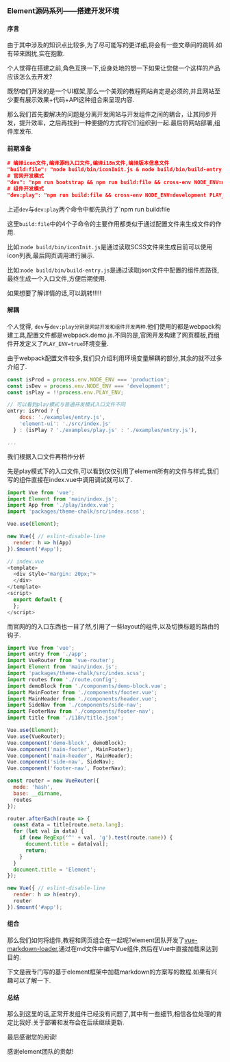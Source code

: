 ### Element源码系列——搭建开发环境



#### 序言

由于其中涉及的知识点比较多,为了尽可能写的更详细,将会有一些文章间的跳转.如有带来困扰,实在抱歉.

个人觉得在搭建之前,角色互换一下,设身处地的想一下如果让您做一个这样的产品应该怎么去开发? 

既然咱们开发的是一个UI框架,那么一个美观的教程网站肯定是必须的,并且网站至少要有展示效果+代码+API这种组合来呈现内容.

那么我们首先要解决的问题是分离开发网站与开发组件之间的耦合，让其同步开发，提升效率，之后再找到一种便捷的方式将它们组织到一起.最后将网站部署,组件库发布.



#### 前期准备

```json
# 编译icon文件,编译源码入口文件,编译i18n文件,编译版本信息文件
"build:file": "node build/bin/iconInit.js & node build/bin/build-entry.js & node build/bin/i18n.js & node build/bin/version.js"
# 官网开发模式
"dev": "npm run bootstrap && npm run build:file && cross-env NODE_ENV=development webpack-dev-server --config build/webpack.demo.js & node build/bin/template.js"
# 组件开发模式
"dev:play": "npm run build:file && cross-env NODE_ENV=development PLAY_ENV=true webpack-dev-server --config build/webpack.demo.js"
```

上述`dev`与`dev:play`两个命令中都先执行了`npm run build:file

这里`build:file`中的4个子命令的主要作用都类似于通过配置文件来生成文件的作用.

比如:`node build/bin/iconInit.js`是通过读取SCSS文件来生成目前可以使用icon列表,最后网页调用进行展示.

比如:`node build/bin/build-entry.js`是通过读取json文件中配置的组件库路径,最终生成一个入口文件,方便后期使用.

如果想要了解详情的话,可以跳转!!!!!



#### 解耦

个人觉得, `dev`与`dev:play分别是网站开发和组件开发两种`.他们使用的都是webpack构建工具,配置文件都是webpack.demo.js.不同的是,官网开发构建了网页模板,而组件开发定义了`PLAY_ENV=true`环境变量.

由于webpack配置文件较多,我们只介绍利用环境变量解耦的部分,其余的就不过多介绍了.

```js
const isProd = process.env.NODE_ENV === 'production';
const isDev = process.env.NODE_ENV === 'development';
const isPlay = !!process.env.PLAY_ENV;

// 可以看到play模式与普通开发模式入口文件不同
entry: isProd ? {
    docs: './examples/entry.js',
    'element-ui': './src/index.js'
  } : (isPlay ? './examples/play.js' : './examples/entry.js'),

...
```

我们根据入口文件再稍作分析

先是play模式下的入口文件,可以看到仅仅引用了element所有的文件与样式,我们写的组件直接在index.vue中调用调试就可以了.

```js
import Vue from 'vue';
import Element from 'main/index.js';
import App from './play/index.vue';
import 'packages/theme-chalk/src/index.scss';

Vue.use(Element);

new Vue({ // eslint-disable-line
  render: h => h(App)
}).$mount('#app');

// index.vue
<template>
  <div style="margin: 20px;">
  </div>
</template>
<script>
  export default {
  };
</script>
```

而官网的的入口东西也一目了然,引用了一些layout的组件,以及切换标题的路由的钩子.

```js
import Vue from 'vue';
import entry from './app';
import VueRouter from 'vue-router';
import Element from 'main/index.js';
import 'packages/theme-chalk/src/index.scss';
import routes from './route.config';
import demoBlock from './components/demo-block.vue';
import MainFooter from './components/footer.vue';
import MainHeader from './components/header.vue';
import SideNav from './components/side-nav';
import FooterNav from './components/footer-nav';
import title from './i18n/title.json';

Vue.use(Element);
Vue.use(VueRouter);
Vue.component('demo-block', demoBlock);
Vue.component('main-footer', MainFooter);
Vue.component('main-header', MainHeader);
Vue.component('side-nav', SideNav);
Vue.component('footer-nav', FooterNav);

const router = new VueRouter({
  mode: 'hash',
  base: __dirname,
  routes
});

router.afterEach(route => {
  const data = title[route.meta.lang];
  for (let val in data) {
    if (new RegExp('^' + val, 'g').test(route.name)) {
      document.title = data[val];
      return;
    }
  }
  document.title = 'Element';
});

new Vue({ // eslint-disable-line
  render: h => h(entry),
  router
}).$mount('#app');

```



#### 组合

那么我们如何将组件,教程和网页组合在一起呢?element团队开发了[vue-markdown-loader](https://www.npmjs.com/package/vue-marked-loader),通过在md文件中编写Vue组件,然后在Vue中直接加载来达到目的.

下文是我专门写的基于element框架中加载markdown的方案写的教程.如果有兴趣可以了解一下.

#### 总结

那么到这里的话,正常开发组件已经没有问题了,其中有一些细节,相信各位处理的肯定比我好.关于部署和发布会在后续继续更新.

最后感谢您的阅读!

感谢element团队的贡献!

